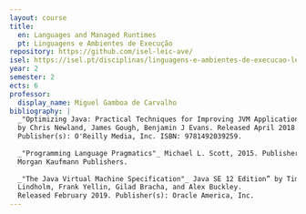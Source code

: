 ```yaml
---
layout: course
title:
  en: Languages and Managed Runtimes
  pt: Linguagens e Ambientes de Execução
repository: https://github.com/isel-leic-ave/
isel: https://isel.pt/disciplinas/linguagens-e-ambientes-de-execucao-leic-pn
year: 2
semester: 2
ects: 6
professor:
  display_name: Miguel Gamboa de Carvalho
bibliography: |
  _"Optimizing Java: Practical Techniques for Improving JVM Application Performance"_
  by Chris Newland, James Gough, Benjamin J Evans. Released April 2018.
  Publisher(s): O'Reilly Media, Inc. ISBN: 9781492039259.
  
  _"Programming Language Pragmatics"_ Michael L. Scott, 2015. Publisher(s):
  Morgan Kaufmann Publishers.
  
  _"The Java Virtual Machine Specification"_ Java SE 12 Edition” by Tim
  Lindholm, Frank Yellin, Gilad Bracha, and Alex Buckley.
  Released February 2019. Publisher(s): Oracle America, Inc.
---
```

